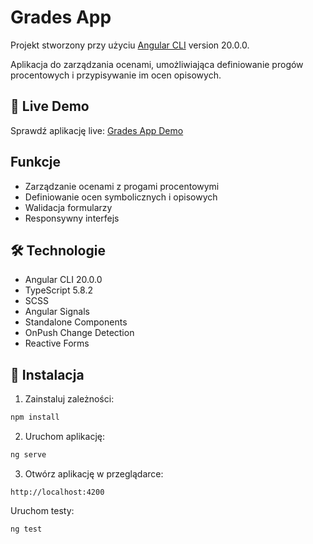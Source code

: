 # Grades App

Projekt stworzony przy użyciu [Angular CLI](https://github.com/angular/angular-cli) version 20.0.0. 

Aplikacja do zarządzania ocenami, umożliwiająca definiowanie progów procentowych i przypisywanie im ocen opisowych. 

## 🚀 Live Demo

Sprawdź aplikację live: [Grades App Demo](https://krzysztofkoczy.github.io/Grades-App/)

## Funkcje

- Zarządzanie ocenami z progami procentowymi
- Definiowanie ocen symbolicznych i opisowych
- Walidacja formularzy
- Responsywny interfejs

## 🛠️ Technologie

- Angular CLI 20.0.0
- TypeScript 5.8.2
- SCSS
- Angular Signals
- Standalone Components
- OnPush Change Detection
- Reactive Forms

## 🔧 Instalacja

1. Zainstaluj zależności:
```bash
npm install
```

2. Uruchom aplikację:
```bash
ng serve
```

3. Otwórz aplikację w przeglądarce:
```
http://localhost:4200
```

Uruchom testy:
```bash
ng test
```
